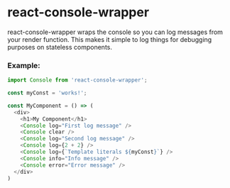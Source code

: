 # react-console-wrapper

react-console-wrapper wraps the console so you can log messages from your render function. This makes it simple to log things for debugging purposes on stateless components.

### Example:
```javascript
import Console from 'react-console-wrapper';

const myConst = 'works!';

const MyComponent = () => (
  <div>
    <h1>My Component</h1>
    <Console log="First log message" />
    <Console clear />
    <Console log="Second log message" />
    <Console log={2 + 2} />
    <Console log={`Template literals ${myConst}`} />
    <Console info="Info message" />
    <Console error="Error message" />
  </div>
)
```

